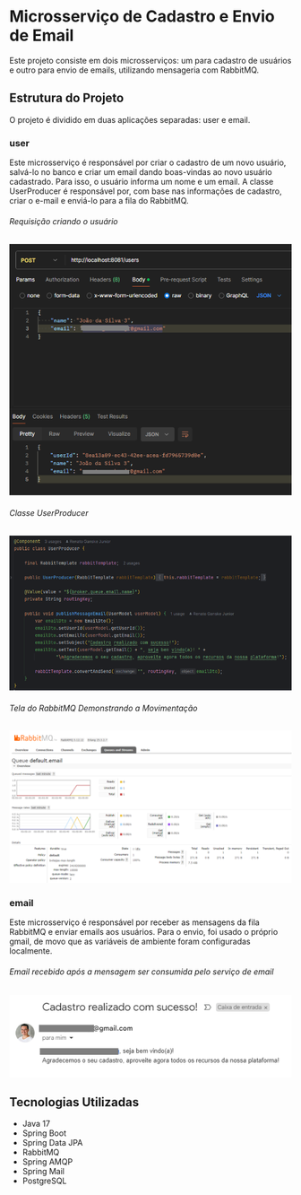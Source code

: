 # Microsserviço de Cadastro e Envio de Email
Este projeto consiste em dois microsserviços: um para cadastro de usuários e outro para envio de emails, utilizando mensageria com RabbitMQ.

## Estrutura do Projeto
O projeto é dividido em duas aplicações separadas: user e email.

### user
Este microsserviço é responsável por criar o cadastro de um novo usuário, salvá-lo no banco e criar um email dando boas-vindas ao novo usuário cadastrado.
Para isso, o usuário informa um nome e um email. A classe UserProducer é responsável por, com base nas informações de cadastro, criar o e-mail e enviá-lo para a fila do RabbitMQ.

###### Requisição criando o usuário
![alt text](criacao_do_usuario.png)


###### Classe UserProducer
![alt text](criacao_do_email.png)


###### Tela do RabbitMQ Demonstrando a Movimentação
![alt text](rabbitMQ.png)
 

### email
Este microsserviço é responsável por receber as mensagens da fila RabbitMQ e enviar emails aos usuários.
Para o envio, foi usado o próprio gmail, de movo que as variáveis de ambiente foram configuradas localmente.

###### Email recebido após a mensagem ser consumida pelo serviço de email
![alt text](email_recebido.png)


## Tecnologias Utilizadas
- Java 17
- Spring Boot
- Spring Data JPA
- RabbitMQ
- Spring AMQP
- Spring Mail
- PostgreSQL

